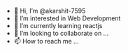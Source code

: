 - 👋 Hi, I’m @akarshit-7595
- 👀 I’m interested in Web Development 
- 🌱 I’m currently learning reactjs
- 💞️ I’m looking to collaborate on ...
- 📫 How to reach me ...

<!---
akarshit-7595/akarshit-7595 is a ✨ special ✨ repository because its `README.md` (this file) appears on your GitHub profile.
You can click the Preview link to take a look at your changes.
--->
